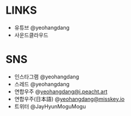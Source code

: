 # LINKS
* 유튜브 @yeohangdang
* 사운드클라우드

# SNS
* 인스타그램 @yeohangdang
* 스레드 @yeohangdang
* 연합우주 @yeohangdang@i.peacht.art
* 연합우주(日本語) @yeohangdang@misskey.io
* 트위터 @JayHyunMoguMogu